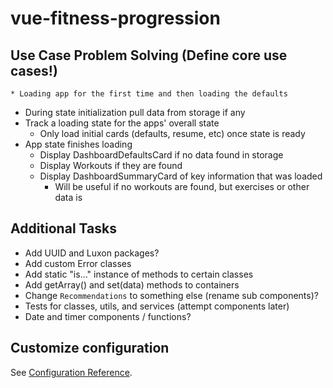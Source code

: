 # vue-fitness-progression

## Use Case Problem Solving (Define core use cases!)

`* Loading app for the first time and then loading the defaults`

- During state initialization pull data from storage if any
- Track a loading state for the apps' overall state
  - Only load initial cards (defaults, resume, etc) once state is ready
- App state finishes loading
  - Display DashboardDefaultsCard if no data found in storage
  - Display Workouts if they are found
  - Display DashboardSummaryCard of key information that was loaded
    - Will be useful if no workouts are found, but exercises or other data is

## Additional Tasks

- Add UUID and Luxon packages?
- Add custom Error classes
- Add static "is..." instance of methods to certain classes
- Add getArray() and set(data) methods to containers
- Change `Recommendations` to something else (rename sub components)?
- Tests for classes, utils, and services (attempt components later)
- Date and timer components / functions?

## Customize configuration

See [Configuration Reference](https://cli.vuejs.org/config/).

